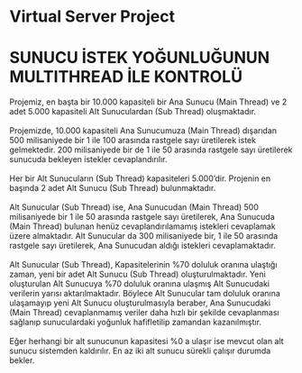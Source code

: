 # Virtual Server Project
<h1> SUNUCU İSTEK YOĞUNLUĞUNUN MULTITHREAD İLE KONTROLÜ</h1>

<p>Projemiz, en başta bir 10.000 kapasiteli bir Ana Sunucu (Main Thread) ve 2 adet 5.000 kapasiteli Alt Sunuculardan (Sub Thread) oluşmaktadır. <br><br>
Projemizde, 10.000 kapasiteli Ana Sunucumuza (Main Thread) dışarıdan 500 milisaniyede bir 1 ile 100 arasında rastgele sayı üretilerek istek gelmektedir. 200 milisaniyede bir de 1 ile 50 arasında rastgele sayı üretilerek sunucuda bekleyen istekler cevaplandırılır.<br><br>
Her bir Alt Sunucuların (Sub Thread) kapasiteleri 5.000’dir. Projenin en başında 2 adet Alt Sunucu (Sub Thread) bulunmaktadır.<br><br>
Alt Sunucular (Sub Thread) ise, Ana Sunucudan (Main Thread) 500 milisaniyede bir 1 ile 50 arasında rastgele sayı üretilerek, Ana Sunucuda (Main Thread) bulunan henüz cevaplandırılamamış istekleri cevaplamak üzere almaktadır. Alt Sunucular da 300 milisaniyede bir, 1 ile 50 arasında rastgele sayı üretilerek, Ana Sunucudan aldığı istekleri cevaplamaktadır.<br><br>
Alt Sunucular (Sub Thread), Kapasitelerinin %70 doluluk oranına ulaştığı zaman, yeni bir adet Alt Sunucu (Sub Thread) oluşturulmaktadır. Yeni oluşturulan Alt Sunucuya %70 doluluk oranına ulaşmış Alt Sunucudaki verilerin yarısı aktarılmaktadır. Böylece Alt Sunucular tam doluluk oranına ulaşamayıp yeni Alt Sunucu oluşturulmasıyla beraber, Ana Sunucudaki (Main Thread) cevaplanmamış veriler daha hızlı bir şekilde cevaplanması sağlanıp sunuculardaki yoğunluk hafifletilip zamandan kazanılmıştır.<br><br>
Eğer herhangi bir alt sunucunun kapasitesi %0 a ulaşır ise mevcut olan alt sunucu sistemden kaldırılır. En az iki alt sunucu sürekli çalışır durumda bekler.
</p>
